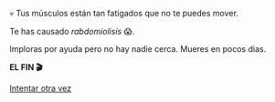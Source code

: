 💀 Tus músculos están tan fatigados que no te puedes mover.

Te has causado _rabdomiolisis_ 😱.

Imploras por ayuda pero no hay nadie cerca. Mueres en pocos dias.

**EL FIN 🎬**

[Intentar otra vez](../begin-journey.md)
